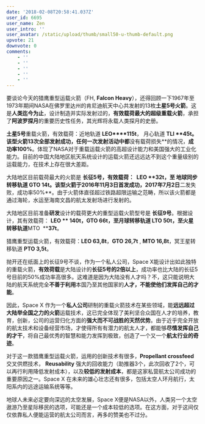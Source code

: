 ```yaml
---
date: '2018-02-08T20:58:41.037Z'
user_id: 6695
user_name: Zen
user_intro: ''
user_avatar: /static/upload/thumb/small50-u-thumb-default.png
upvote: 21
downvote: 0
comments:
    - ''
    - ''
    - ''
    - ''
    - ''
---
```


要谈论今天的猎鹰重型运载火箭（FH, **Falcon Heavy**），还得回顾一下1967年至1973年期间NASA在佛罗里达州的肯尼迪航天中心共发射的13枚**土星5号火箭**。这是**人类迄今为止**，设计制造并实际发射过的，**有效载荷最大的超级重载火箭**，承担了**阿波罗探月**的重要历史性任务，其光辉将永载人类探月的史册。

**土星5号**重载火箭，有效载荷：近地轨道 **LEO****115t**， 月心轨道 **TLI ****45t**。  该型火箭13次全部发射成功，任何一次发射活动中都**没有载荷损失**的情况，**成功率100%**。体现了NASA对于重载运载火箭的高超设计能力和美国强大的工业化能力。目前的中国大陆地区航天系统设计的运载火箭还远远达不到这个重量级别的运载能力，在技术上存在很大差距。

大陆地区目前载荷最大的火箭是 **长征5号，**有效载荷：  **LEO ****32t**，至 地球同步转移轨道 **GTO** **14t**。该型火箭于2016年11月3日**首发成功**，2017年7月2日**二发失败，成功率50%**。由于火箭体直径超过铁路超限运输之范畴，所以该火箭都是通过海轮，水运至海南文昌的航太发射场进行发射的。

大陆地区目前准备**研发**设计的载荷更大的重型运载火箭型号是 **长征9号**。根据设计，其有效载荷： **LEO ** **140t**，**GTO** **66t**，至月球转移轨道 **LTO** **50t**，至火星转移轨道**MTO  ****37t**。

猎鹰重型运载火箭，有效载荷：**LEO 63,8t**，**GTO 26,7t** , **MTO 16,8t**，冥王星转移轨道 **PTO 3,5t**。

抛开还在纸面上的长征9号不谈，作为一个私人公司，Space X能设计出如此独特的重载火箭，**有效荷载**是大陆设计的**长征5号的2倍以上**，成功率也比大陆的长征5号目前的50%成功率高很多。这难道是因为大陆没有人才吗？不，这只能说明大陆的航天系统完全**不善于利用**本国乃至其他国家的**人才，不能使他们发挥自己的才能**。

因此，Space X 作为一个**私人公司**研制的重载火箭技术在某些领域，能**远远超过大陆举全国之力的火箭**运载技术，这已完全体现了美利坚合众国在人才的培养，教育，创新，公司的运营归化方面的**强大而不可战胜的天然优势**。由于近乎完全开放的航太技术和设备经营市场，才使得所有有潜力的航太人才，都能够**尽情发挥自己的才干**，将自己最优秀的智慧和能力发挥到极致，创造了一个又一个**航太行业的奇迹**。

对于这一款猎鹰重型运载火箭，运用的创新技术有很多，**Propellant crossfeed** 交叉供燃技术， **Reusability** 强大的回收能力（助推器3个，此次回收了2个，可以再行利用降低发射成本），以及**较低的发射成本**，都是这家私营航太公司成功的重要原因之一。Space X 在未来的雄心壮志还有很多，包括太空人环月航行，太阳系内的远途运输系统等等。

地球人未来必定要向深远的太空发展，Space X便是NASA以外，人类另一个太空遨游乃至星际移民的选项，可能还是一个成本较低的选项。在这方面，对于这间仅仅依靠私人便能运营的航太公司而言，再多的赞美也不过分。

